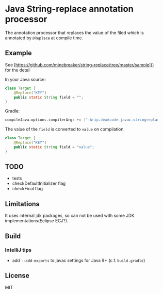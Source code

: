 # Java String-replace annotation processor

The annotation processor that replaces the value of the filed which is annotated by `@Replace` at compile time.


## Example

See [https://github.com/minebreaker/string-replace/tree/master/sample]() for the detail

In your Java source:

```java
class Target {
    @Replace("KEY")
    public static String field = "";
}
```

Gradle:

```gradle
compileJava.options.compilerArgs += ["-Arip.deadcode.javac.stringreplace.properties=key=value"]
```

The value of the `field` is converted to `value` on compilation.

```java
class Target {
    @Replace("KEY")
    public static String field = "value";
}
```


## TODO

* tests
* checkDefaultInitializer flag
* checkFinal flag


## Limitations

It uses internal jdk packages, so can not be used with some JDK implementations(Eclipse ECJ?).


## Build

### IntelliJ tips

* add `--add-exports` to javac settings for Java 9+ (c.f. `build.gradle`)


## License

MIT
